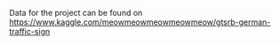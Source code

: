Data for the project can be found on https://www.kaggle.com/meowmeowmeowmeowmeow/gtsrb-german-traffic-sign
